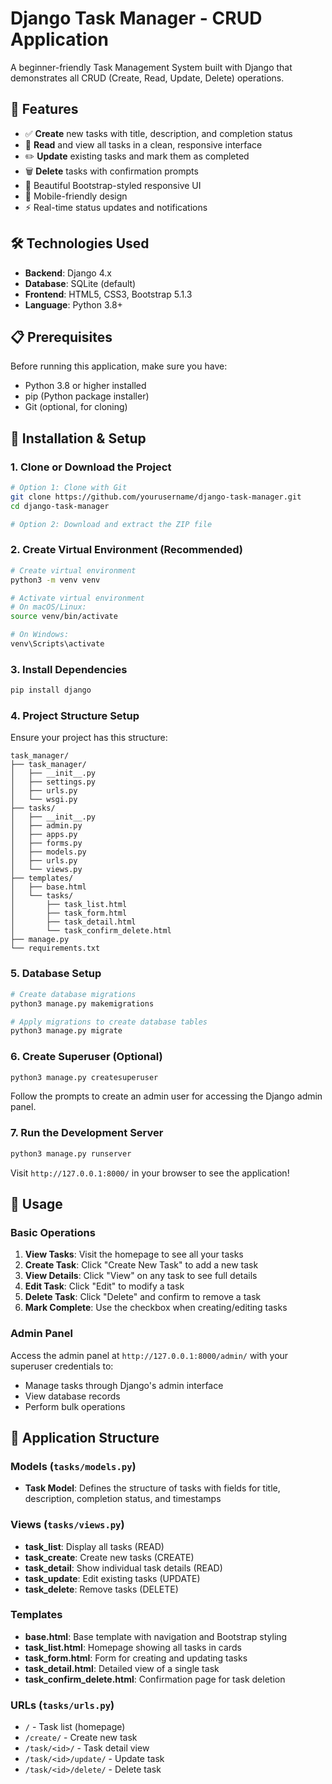 # Django Task Manager - CRUD Application

A beginner-friendly Task Management System built with Django that demonstrates all CRUD (Create, Read, Update, Delete) operations.

## 🚀 Features

- ✅ **Create** new tasks with title, description, and completion status
- 📖 **Read** and view all tasks in a clean, responsive interface
- ✏️ **Update** existing tasks and mark them as completed
- 🗑️ **Delete** tasks with confirmation prompts
- 🎨 Beautiful Bootstrap-styled responsive UI
- 📱 Mobile-friendly design
- ⚡ Real-time status updates and notifications

## 🛠️ Technologies Used

- **Backend**: Django 4.x
- **Database**: SQLite (default)
- **Frontend**: HTML5, CSS3, Bootstrap 5.1.3
- **Language**: Python 3.8+

## 📋 Prerequisites

Before running this application, make sure you have:

- Python 3.8 or higher installed
- pip (Python package installer)
- Git (optional, for cloning)

## 🔧 Installation & Setup

### 1. Clone or Download the Project

```bash
# Option 1: Clone with Git
git clone https://github.com/yourusername/django-task-manager.git
cd django-task-manager

# Option 2: Download and extract the ZIP file
```

### 2. Create Virtual Environment (Recommended)

```bash
# Create virtual environment
python3 -m venv venv

# Activate virtual environment
# On macOS/Linux:
source venv/bin/activate

# On Windows:
venv\Scripts\activate
```

### 3. Install Dependencies

```bash
pip install django
```

### 4. Project Structure Setup

Ensure your project has this structure:

```
task_manager/
├── task_manager/
│   ├── __init__.py
│   ├── settings.py
│   ├── urls.py
│   └── wsgi.py
├── tasks/
│   ├── __init__.py
│   ├── admin.py
│   ├── apps.py
│   ├── forms.py
│   ├── models.py
│   ├── urls.py
│   └── views.py
├── templates/
│   ├── base.html
│   └── tasks/
│       ├── task_list.html
│       ├── task_form.html
│       ├── task_detail.html
│       └── task_confirm_delete.html
├── manage.py
└── requirements.txt
```

### 5. Database Setup

```bash
# Create database migrations
python3 manage.py makemigrations

# Apply migrations to create database tables
python3 manage.py migrate
```

### 6. Create Superuser (Optional)

```bash
python3 manage.py createsuperuser
```

Follow the prompts to create an admin user for accessing the Django admin panel.

### 7. Run the Development Server

```bash
python3 manage.py runserver
```

Visit `http://127.0.0.1:8000/` in your browser to see the application!

## 🎯 Usage

### Basic Operations

1. **View Tasks**: Visit the homepage to see all your tasks
2. **Create Task**: Click "Create New Task" to add a new task
3. **View Details**: Click "View" on any task to see full details
4. **Edit Task**: Click "Edit" to modify a task
5. **Delete Task**: Click "Delete" and confirm to remove a task
6. **Mark Complete**: Use the checkbox when creating/editing tasks

### Admin Panel

Access the admin panel at `http://127.0.0.1:8000/admin/` with your superuser credentials to:
- Manage tasks through Django's admin interface
- View database records
- Perform bulk operations

## 📁 Application Structure

### Models (`tasks/models.py`)
- **Task Model**: Defines the structure of tasks with fields for title, description, completion status, and timestamps

### Views (`tasks/views.py`)
- **task_list**: Display all tasks (READ)
- **task_create**: Create new tasks (CREATE)
- **task_detail**: Show individual task details (READ)
- **task_update**: Edit existing tasks (UPDATE)
- **task_delete**: Remove tasks (DELETE)

### Templates
- **base.html**: Base template with navigation and Bootstrap styling
- **task_list.html**: Homepage showing all tasks in cards
- **task_form.html**: Form for creating and updating tasks
- **task_detail.html**: Detailed view of a single task
- **task_confirm_delete.html**: Confirmation page for task deletion

### URLs (`tasks/urls.py`)
- `/` - Task list (homepage)
- `/create/` - Create new task
- `/task/<id>/` - Task detail view
- `/task/<id>/update/` - Update task
- `/task/<id>/delete/` - Delete task
   ```

